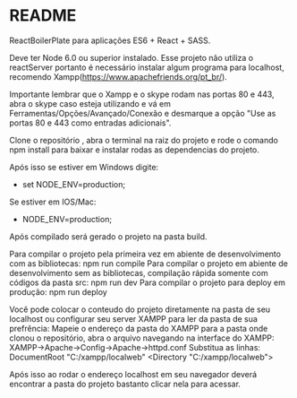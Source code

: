 # README #

ReactBoilerPlate para aplicações ES6 + React + SASS.

Deve ter Node 6.0 ou superior instalado.
Esse projeto não utiliza o reactServer portanto é necessário instalar algum programa para localhost, recomendo Xampp(https://www.apachefriends.org/pt_br/).

Importante lembrar que o Xampp e o skype rodam nas portas 80 e 443, abra o skype caso esteja utilizando e vá em Ferramentas/Opções/Avançado/Conexão e desmarque a opção "Use as portas 80 e 443 como entradas adicionais".

Clone o repositório , abra o terminal na raiz do projeto e rode o comando npm install para baixar e instalar rodas as dependencias do projeto.

Após isso se estiver em Windows digite:
- set NODE_ENV=production;

Se estiver em IOS/Mac:
- NODE_ENV=production;

Após compilado será gerado o projeto na pasta build.

Para compilar o projeto pela primeira vez em abiente de desenvolvimento com as bibliotecas: npm run compile
Para compilar o projeto em abiente de desenvolvimento sem as bibliotecas, compilação rápida somente com códigos da pasta src: npm run dev
Para compilar o projeto para deploy em produção: npm run deploy

Você pode colocar o conteudo do projeto diretamente na pasta de seu localhost ou configurar seu server XAMPP para ler da pasta de sua prefrência:
Mapeie o endereço da pasta do XAMPP para a pasta onde clonou o repositório, abra o arquivo navegando na interface do XAMPP: XAMPP->Apache->Config->Apache->httpd.conf
Substitua as linhas:
DocumentRoot "C:/xampp/localweb"
<Directory "C:/xampp/localweb">

Após isso ao rodar o endereço localhost em seu navegador deverá encontrar a pasta do projeto bastanto clicar nela para acessar.